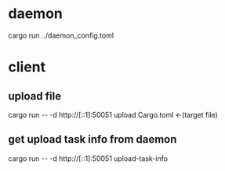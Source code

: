 # daemon
cargo run ../daemon_config.toml


# client

## upload file
cargo run --  -d http://[::1]:50051 upload Cargo.toml <-(target file)

## get upload task info from daemon
cargo run --  -d http://[::1]:50051 upload-task-info
